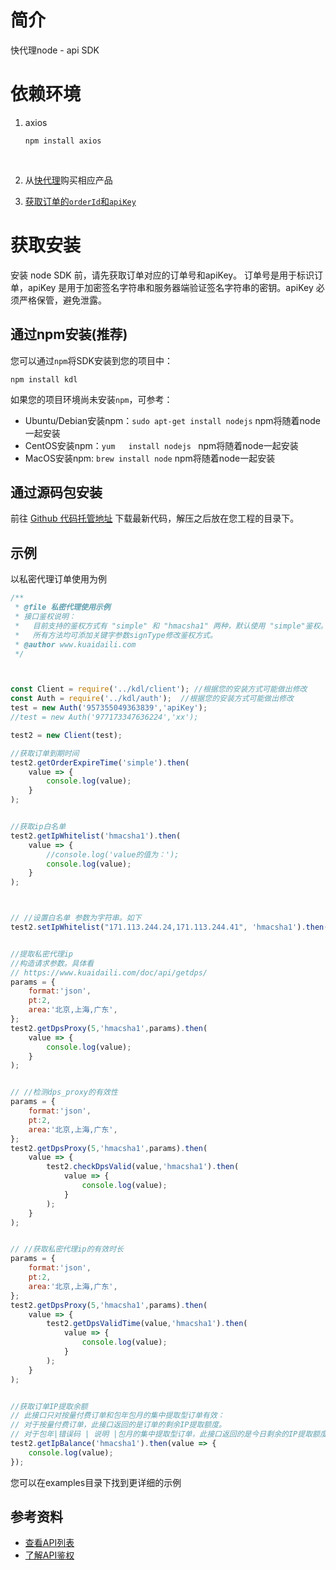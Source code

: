 # 简介
快代理node - api SDK

# 依赖环境
1. axios 

   ```
   npm install axios
   ```

   ​

2. 从[快代理](https://www.kuaidaili.com)购买相应产品

3. [获取订单的`orderId`和`apiKey`](https://www.kuaidaili.com/usercenter/api/settings/)

# 获取安装
安装 node SDK 前，请先获取订单对应的订单号和apiKey。 订单号是用于标识订单，apiKey 是用于加密签名字符串和服务器端验证签名字符串的密钥。apiKey 必须严格保管，避免泄露。

## 通过npm安装(推荐)
您可以通过`npm`将SDK安装到您的项目中：
```
npm install kdl
```

如果您的项目环境尚未安装`npm`，可参考：
* Ubuntu/Debian安装npm：`sudo apt-get install nodejs`   npm将随着node一起安装
* CentOS安装npm：`yum   install nodejs `  npm将随着node一起安装
* MacOS安装npm: `brew install node` npm将随着node一起安装

## 通过源码包安装
前往 [Github 代码托管地址](https://github.com/kuaidaili/node.js-sdk/tree/master/api-sdk) 下载最新代码，解压之后放在您工程的目录下。

## 示例
以私密代理订单使用为例
``` javascript
/**
 * @file 私密代理使用示例
 * 接口鉴权说明：
 *   目前支持的鉴权方式有 "simple" 和 "hmacsha1" 两种，默认使用 "simple"鉴权。
 *   所有方法均可添加关键字参数signType修改鉴权方式。
 * @author www.kuaidaili.com
 */



const Client = require('../kdl/client'); //根据您的安装方式可能做出修改
const Auth = require('../kdl/auth');  //根据您的安装方式可能做出修改
test = new Auth('957355049363839','apiKey');
//test = new Auth('977173347636224','xx');

test2 = new Client(test);

//获取订单到期时间
test2.getOrderExpireTime('simple').then(
    value => {
        console.log(value);
    }
);


//获取ip白名单
test2.getIpWhitelist('hmacsha1').then(
    value => {
        //console.log('value的值为：');
        console.log(value);
    }
);



// //设置白名单 参数为字符串。如下
test2.setIpWhitelist("171.113.244.24,171.113.244.41", 'hmacsha1').then(value => {});


//提取私密代理ip
//构造请求参数。具体看
// https://www.kuaidaili.com/doc/api/getdps/
params = {
    format:'json',
    pt:2,
    area:'北京,上海,广东',
};
test2.getDpsProxy(5,'hmacsha1',params).then(
    value => {
        console.log(value);
    }
);


// //检测dps_proxy的有效性
params = {
    format:'json',
    pt:2,
    area:'北京,上海,广东',
};
test2.getDpsProxy(5,'hmacsha1',params).then(
    value => {
        test2.checkDpsValid(value,'hmacsha1').then(
            value => {
                console.log(value);
            }
        );
    }
);


// //获取私密代理ip的有效时长
params = {
    format:'json',
    pt:2,
    area:'北京,上海,广东',
};
test2.getDpsProxy(5,'hmacsha1',params).then(
    value => {
        test2.getDpsValidTime(value,'hmacsha1').then(
            value => {
                console.log(value);
            }
        );
    }
);


//获取订单IP提取余额
// 此接口只对按量付费订单和包年包月的集中提取型订单有效：
// 对于按量付费订单，此接口返回的是订单的剩余IP提取额度。
// 对于包年|错误码 | 说明 |包月的集中提取型订单，此接口返回的是今日剩余的IP提取额度。
test2.getIpBalance('hmacsha1').then(value => {
    console.log(value);
});

```
您可以在examples目录下找到更详细的示例

## 参考资料

* [查看API列表](https://www.kuaidaili.com/doc/api/)
* [了解API鉴权](https://www.kuaidaili.com/doc/api/auth/)